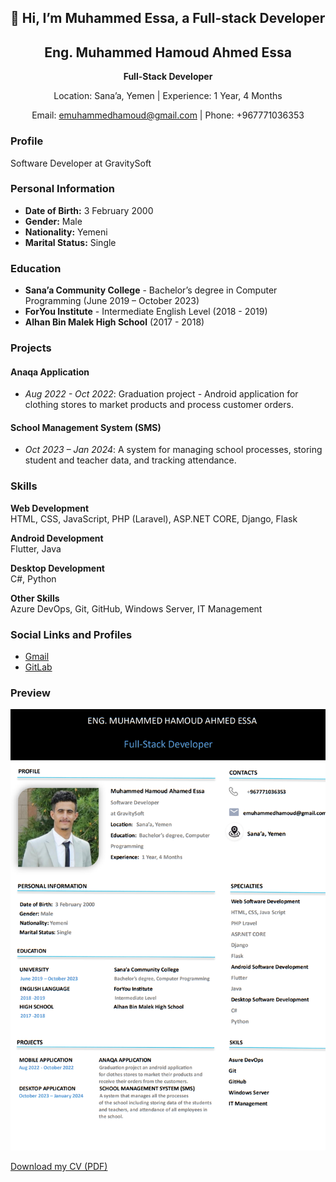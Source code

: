 ## 👋 Hi, I’m Muhammed Essa, a Full-stack Developer

<div align="center">
    <h2>Eng. Muhammed Hamoud Ahmed Essa</h2>
    <p><strong>Full-Stack Developer</strong></p>
    <p>Location: Sana’a, Yemen | Experience: 1 Year, 4 Months</p>
    <p>Email: <a href="mailto:emuhammedhamoud@gmail.com">emuhammedhamoud@gmail.com</a> | Phone: +967771036353</p>
</div>

### Profile
Software Developer at GravitySoft

### Personal Information
- **Date of Birth:** 3 February 2000
- **Gender:** Male
- **Nationality:** Yemeni
- **Marital Status:** Single

### Education
- **Sana’a Community College** - Bachelor’s degree in Computer Programming (June 2019 – October 2023)
- **ForYou Institute** - Intermediate English Level (2018 - 2019)
- **Alhan Bin Malek High School** (2017 - 2018)

### Projects
#### Anaqa Application
- *Aug 2022 - Oct 2022*: Graduation project - Android application for clothing stores to market products and process customer orders.

#### School Management System (SMS)
- *Oct 2023 – Jan 2024*: A system for managing school processes, storing student and teacher data, and tracking attendance.

### Skills
**Web Development**  
HTML, CSS, JavaScript, PHP (Laravel), ASP.NET CORE, Django, Flask

**Android Development**  
Flutter, Java

**Desktop Development**  
C#, Python

**Other Skills**  
Azure DevOps, Git, GitHub, Windows Server, IT Management

### Social Links and Profiles
- [Gmail](mailto:emuhammedhamoud@gmail.com)  
- [GitLab](https://gitlab.com/emuhammedhamoud)  

### Preview
![Muhammed CV](https://github.com/IbnEissa/IbnEissa/blob/main/MuhammedEssaCV.png?raw=true)

[Download my CV (PDF)](https://github.com/IbnEissa/IbnEissa/blob/main/MuhammedEssaCV.pdf)
